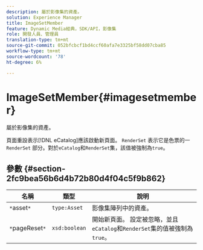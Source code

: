 ```yaml
---
description: 屬於影像集的資產。
solution: Experience Manager
title: ImageSetMember
feature: Dynamic Media經典，SDK/API，影像集
role: 開發人員、管理員
translation-type: tm+mt
source-git-commit: 052bfcbcf1bd4ccf60afa7e3325bf58dd07cba85
workflow-type: tm+mt
source-wordcount: '78'
ht-degree: 6%

---
```



# ImageSetMember{#imagesetmember}

屬於影像集的資產。

頁面重設表示[!DNL eCatalog]應該啟動新頁面。 `RenderSet` 表示它是色票的一 `RenderSet` 部分。對於`eCatalog`和`RenderSet`集，該值被強制為`true`。

## 參數 {#section-2fc9bea56b6d4b72b80d4f04c5f9b862}

| 名稱 | 類型 | 說明 |
|---|---|---|
| `*`asset`*` | `type:Asset` | 影像集陣列中的資產。 |
| `*`pageReset`*` | `xsd:boolean` | 開始新頁面。 設定被忽略，並且`eCatalog`和`RenderSet`集的值被強制為`true`。 |

